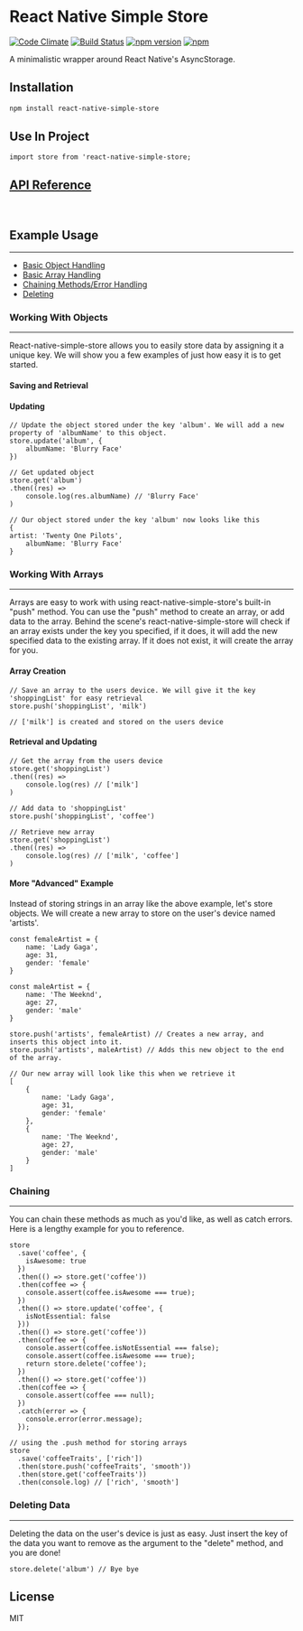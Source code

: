 # React Native Simple Store

[![Code Climate](https://codeclimate.com/github/jasonmerino/react-native-simple-store/badges/gpa.svg)](https://codeclimate.com/github/jasonmerino/react-native-simple-store)
[![Build Status](https://travis-ci.org/jasonmerino/react-native-simple-store.svg?branch=master)](https://travis-ci.org/jasonmerino/react-native-simple-store)
[![npm version](https://badge.fury.io/js/react-native-simple-store.svg)](http://badge.fury.io/js/react-native-simple-store)
[![npm](https://img.shields.io/npm/dm/localeval.svg)](https://www.npmjs.com/package/react-native-simple-store)

A minimalistic wrapper around React Native's AsyncStorage.

## Installation

```bash
npm install react-native-simple-store
```

## Use In Project
```
import store from 'react-native-simple-store;
```


## [API Reference](docs/index.md)
<br />

## Example Usage


----------

 - [Basic Object Handling](#working-with-objects)
 - [Basic Array Handling](#working-with-arrays)
 - [Chaining Methods/Error Handling](#chaining)
 - [Deleting](#deleting-data)


### Working With Objects

----------
React-native-simple-store allows you to easily store data by assigning it a unique key. We will show you a few examples of just how easy it is to get started.


#### Saving and Retrieval



#### Updating 
	// Update the object stored under the key 'album'. We will add a new property of 'albumName' to this object.
	store.update('album', {
		albumName: 'Blurry Face'
	})

	// Get updated object
	store.get('album')
	.then((res) =>
		console.log(res.albumName) // 'Blurry Face'
	)

	// Our object stored under the key 'album' now looks like this
	{
	artist: 'Twenty One Pilots',
		albumName: 'Blurry Face'
	}


<a name="arrays"></a>
### Working With Arrays

----------
Arrays are easy to work with using react-native-simple-store's built-in "push" method. You can use the "push" method to create an array, or add data to the array. Behind the scene's react-native-simple-store will check if an array exists under the key you specified, if it does, it will add the new specified data to the existing array. If it does not exist, it will create the array for you.


#### Array Creation
	// Save an array to the users device. We will give it the key 'shoppingList' for easy retrieval	
	store.push('shoppingList', 'milk') 
	
	// ['milk'] is created and stored on the users device


#### Retrieval and Updating
	// Get the array from the users device
	store.get('shoppingList')
	.then((res) =>
		console.log(res) // ['milk']
	)

	// Add data to 'shoppingList'
	store.push('shoppingList', 'coffee')

	// Retrieve new array
	store.get('shoppingList')
	.then((res) =>
		console.log(res) // ['milk', 'coffee']
	)


#### More "Advanced" Example
Instead of storing strings in an array like the above example, let's store objects. We will create a new array to store on the user's device named 'artists'.

	const femaleArtist = {
		name: 'Lady Gaga',
		age: 31,
		gender: 'female'
	}

	const maleArtist = {
		name: 'The Weeknd',
		age: 27,
		gender: 'male'
	}

	store.push('artists', femaleArtist) // Creates a new array, and inserts this object into it.
	store.push('artists', maleArtist) // Adds this new object to the end of the array.

	// Our new array will look like this when we retrieve it
	[
		{
			name: 'Lady Gaga',
			age: 31,
			gender: 'female'
		},
		{
			name: 'The Weeknd',
			age: 27,
			gender: 'male'
		}
	]
	
	

### Chaining

----------
You can chain these methods as much as you'd like, as well as catch errors. Here is a lengthy example for you to reference.

	store
	  .save('coffee', {
	    isAwesome: true
	  })
	  .then(() => store.get('coffee'))
	  .then(coffee => {
	    console.assert(coffee.isAwesome === true);
	  })
	  .then(() => store.update('coffee', {
	    isNotEssential: false
	  }))
	  .then(() => store.get('coffee'))
	  .then(coffee => {
	    console.assert(coffee.isNotEssential === false);
	    console.assert(coffee.isAwesome === true);
	    return store.delete('coffee');
	  })
	  .then(() => store.get('coffee'))
	  .then(coffee => {
	    console.assert(coffee === null);
	  })
	  .catch(error => {
	    console.error(error.message);
	  });

	// using the .push method for storing arrays
	store
	  .save('coffeeTraits', ['rich'])
	  .then(store.push('coffeeTraits', 'smooth'))
	  .then(store.get('coffeeTraits'))
	  .then(console.log) // ['rich', 'smooth']



### Deleting Data

----------
Deleting the data on the user's device is just as easy. Just insert the key of the data you want to remove as the argument to the "delete" method, and you are done!

	store.delete('album') // Bye bye 


## License

MIT
 
